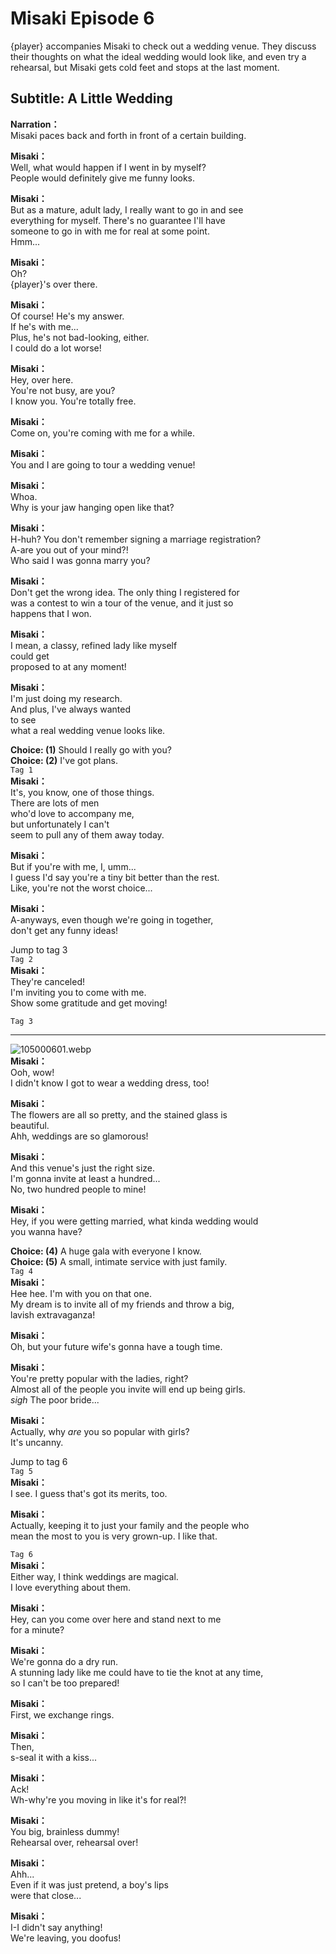 # Misaki Episode 6
{player} accompanies Misaki to check out a wedding venue. They discuss their thoughts on what the ideal wedding would look like, and even try a rehearsal, but Misaki gets cold feet and stops at the last moment.
  
## Subtitle: A Little Wedding
  
**Narration：**  
Misaki paces back and forth in front of a certain building.  
  
**Misaki：**  
Well, what would happen if I went in by myself?  
People would definitely give me funny looks.  
  
**Misaki：**  
But as a mature, adult lady, I really want to go in and see  
everything for myself. There's no guarantee I'll have  
someone to go in with me for real at some point.  
Hmm...  
  
**Misaki：**  
Oh?  
{player}'s over there.  
  
**Misaki：**  
Of course! He's my answer.  
If he's with me...  
Plus, he's not bad-looking, either.  
I could do a lot worse!  
  
**Misaki：**  
Hey, over here.  
You're not busy, are you?  
I know you. You're totally free.  
  
**Misaki：**  
Come on, you're coming with me for a while.  
  
**Misaki：**  
You and I are going to tour a wedding venue!  
  
**Misaki：**  
Whoa.  
Why is your jaw hanging open like that?  
  
**Misaki：**  
H-huh? You don't remember signing a marriage registration?  
A-are you out of your mind?!  
Who said I was gonna marry you?  
  
**Misaki：**  
Don't get the wrong idea. The only thing I registered for  
was a contest to win a tour of the venue, and it just so  
happens that I won.  
  
**Misaki：**  
I mean, a classy, refined lady like myself  
could get  
proposed to at any moment!  
  
**Misaki：**  
I'm just doing my research.  
And plus, I've always wanted  
to see  
what a real wedding venue looks like.  
  
**Choice: (1)**  Should I really go with you?  
**Choice: (2)**  I've got plans.  
`Tag 1`  
**Misaki：**  
It's, you know, one of those things.  
There are lots of men  
who'd love to accompany me,  
but unfortunately I can't  
seem to pull any of them away today.  
  
**Misaki：**  
But if you're with me, I, umm...  
I guess I'd say you're a tiny bit better than the rest.  
Like, you're not the worst choice...  
  
**Misaki：**  
A-anyways, even though we're going in together,  
don't get any funny ideas!  
  
Jump to tag 3  
`Tag 2`  
**Misaki：**  
They're canceled!  
I'm inviting you to come with me.  
Show some gratitude and get moving!  
  
`Tag 3`  

---  
  
![105000601.webp](https://redive.estertion.win/card/story/105000601.webp)  
**Misaki：**  
Ooh, wow!  
I didn't know I got to wear a wedding dress, too!  
  
**Misaki：**  
The flowers are all so pretty, and the stained glass is  
beautiful.  
Ahh, weddings are so glamorous!  
  
**Misaki：**  
And this venue's just the right size.  
I'm gonna invite at least a hundred...  
No, two hundred people to mine!  
  
**Misaki：**  
Hey, if you were getting married, what kinda wedding would  
you wanna have?  
  
**Choice: (4)**  A huge gala with everyone I know.  
**Choice: (5)**  A small, intimate service with just family.  
`Tag 4`  
**Misaki：**  
Hee hee. I'm with you on that one.  
My dream is to invite all of my friends and throw a big,  
lavish extravaganza!  
  
**Misaki：**  
Oh, but your future wife's gonna have a tough time.  
  
**Misaki：**  
You're pretty popular with the ladies, right?  
Almost all of the people you invite will end up being girls.  
*sigh* The poor bride...  
  
**Misaki：**  
Actually, why *are* you so popular with girls?  
It's uncanny.  
  
Jump to tag 6  
`Tag 5`  
**Misaki：**  
I see. I guess that's got its merits, too.  
  
**Misaki：**  
Actually, keeping it to just your family and the people who  
mean the most to you is very grown-up. I like that.  
  
`Tag 6`  
**Misaki：**  
Either way, I think weddings are magical.  
I love everything about them.  
  
**Misaki：**  
Hey, can you come over here and stand next to me  
for a minute?  
  
**Misaki：**  
We're gonna do a dry run.  
A stunning lady like me could have to tie the knot at any time,  
so I can't be too prepared!  
  
**Misaki：**  
First, we exchange rings.  
  
**Misaki：**  
Then,  
s-seal it with a kiss...  
  
**Misaki：**  
Ack!  
Wh-why're you moving in like it's for real?!  
  
**Misaki：**  
You big, brainless dummy!  
Rehearsal over, rehearsal over!  
  
**Misaki：**  
Ahh...  
Even if it was just pretend, a boy's lips  
were that close...  
  
**Misaki：**  
I-I didn't say anything!  
We're leaving, you doofus!  
